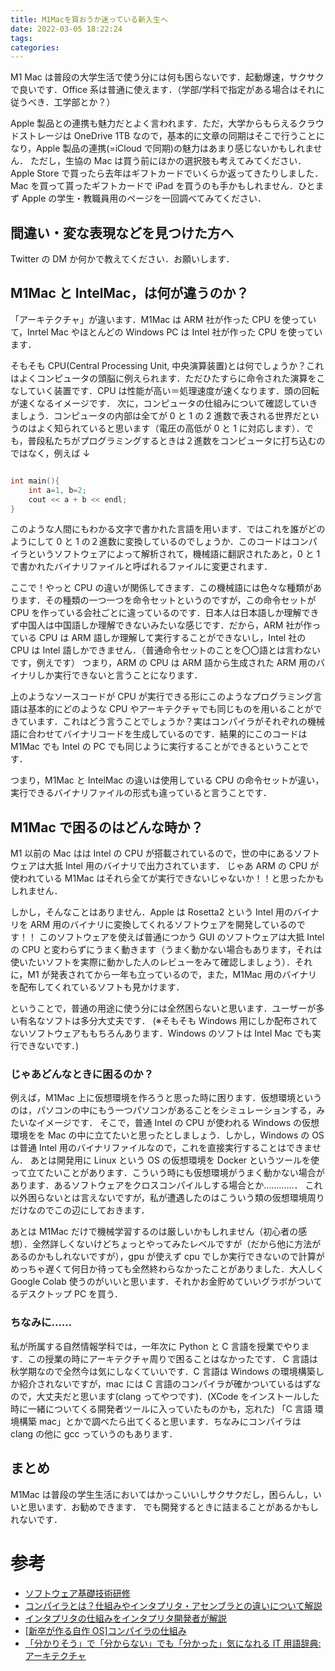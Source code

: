 ```yaml
---
title: M1Macを買おうか迷っている新入生へ
date: 2022-03-05 18:22:24
tags:
categories:
---
```


M1 Mac は普段の大学生活で使う分には何も困らないです．起動爆速，サクサクで良いです．Office 系は普通に使えます．（学部/学科で指定がある場合はそれに従うべき．工学部とか？）

<!-- more -->

Apple 製品との連携も魅力だとよく言われます．ただ，大学からもらえるクラウドストレージは OneDrive 1TB なので，基本的に文章の同期はそこで行うことになり，Apple 製品の連携(=iCloud で同期)の魅力はあまり感じないかもしれません．
ただし，生協の Mac は買う前にほかの選択肢も考えてみてください．Apple Store で買ったら去年はギフトカードでいくらか返ってきたりしました．Mac を買って貰ったギフトカードで iPad を買うのも手かもしれません．ひとまず Apple の学生・教職員用のページを一回調べてみてください．

## 間違い・変な表現などを見つけた方へ

Twitter の DM か何かで教えてください．お願いします．

## M1Mac と IntelMac，は何が違うのか？

「アーキテクチャ」が違います．M1Mac は ARM 社が作った CPU を使っていて，Inrtel Mac やほとんどの Windows PC は Intel 社が作った CPU を使っています．

そもそも CPU(Central Processing Unit, 中央演算装置)とは何でしょうか？これはよくコンピュータの頭脳に例えられます．ただひたすらに命令された演算をこなしていく装置です．CPU は性能が高い＝処理速度が速くなります．頭の回転が速くなるイメージです．
次に，コンピュータの仕組みについて確認していきましょう．コンピュータの内部は全てが 0 と 1 の 2 進数で表される世界だというのはよく知られていると思います（電圧の高低が 0 と 1 に対応します）．でも，普段私たちがプログラミングするときは２進数をコンピュータに打ち込むのではなく，例えば ↓

```c++

int main(){
    int a=1, b=2;
    cout << a + b << endl;
}

```

このような人間にもわかる文字で書かれた言語を用います．ではこれを誰がどのようにして 0 と 1 の２進数に変換しているのでしょうか．このコードはコンパイラというソフトウェアによって解析されて，機械語に翻訳されたあと，0 と 1 で書かれたバイナリファイルと呼ばれるファイルに変更されます．

ここで！やっと CPU の違いが関係してきます．この機械語には色々な種類があります．その種類の一つ一つを命令セットというのですが，この命令セットが CPU を作っている会社ごとに違っているのです．日本人は日本語しか理解できず中国人は中国語しか理解できないみたいな感じです．だから，ARM 社が作っている CPU は ARM 語しか理解して実行することができないし，Intel 社の CPU は Intel 語しかできません．（普通命令セットのことを〇〇語とは言わないです，例えです）
つまり，ARM の CPU は ARM 語から生成された ARM 用のバイナリしか実行できないと言うことになります．

上のようなソースコードが CPU が実行できる形にこのようなプログラミング言語は基本的にどのような CPU やアーキテクチャでも同じものを用いることができています．これはどう言うことでしょうか？実はコンパイラがそれぞれの機械語に合わせてバイナリコードを生成しているのです．結果的にこのコードは M1Mac でも Intel の PC でも同じように実行することができるということです．

つまり，M1Mac と IntelMac の違いは使用している CPU の命令セットが違い，実行できるバイナリファイルの形式も違っていると言うことです．

## M1Mac で困るのはどんな時か？

M1 以前の Mac はは Intel の CPU が搭載されているので，世の中にあるソフトウェアは大抵 Intel 用のバイナリで出力されています．
じゃあ ARM の CPU が使われている M1Mac はそれら全てが実行できないじゃないか！！と思ったかもしれません．

しかし，そんなことはありません．Apple は Rosetta2 という Intel 用のバイナリを ARM 用のバイナリに変換してくれるソフトウェアを開発しているのです！！
このソフトウェアを使えば普通につかう GUI のソフトウェアは大抵 Intel の CPU と変わらずにうまく動きます（うまく動かない場合もあります，それは使いたいソフトを実際に動かした人のレビューをみて確認しましょう）．それに，M1 が発表されてから一年も立っているので，また，M1Mac 用のバイナリを配布してくれているソフトも見かけます．

ということで，普通の用途に使う分には全然困らないと思います．ユーザーが多い有名なソフトは多分大丈夫です．
(※そもそも Windows 用にしか配布されてないソフトウェアももちろんあります．Windows のソフトは Intel Mac でも実行できないです．)

### じゃあどんなときに困るのか？

例えば，M1Mac 上に仮想環境を作ろうと思った時に困ります．仮想環境というのは，パソコンの中にもう一つパソコンがあることをシミュレーションする，みたいなイメージです．
そこで，普通 Intel の CPU が使われる Windows の仮想環境をを Mac の中に立てたいと思ったとしましょう．しかし，Windows の OS は普通 Intel 用のバイナリファイルなので，これを直接実行することはできません．
あとは開発用に Linux という OS の仮想環境を Docker というツールを使って立てたいことがあります．こういう時にも仮想環境がうまく動かない場合があります．あるソフトウェアをクロスコンパイルしする場合とか…………．
これ以外困らないとは言えないですが，私が遭遇したのはこういう類の仮想環境周りだけなのでこの辺にしておきます．

あとは M1Mac だけで機械学習するのは厳しいかもしれません（初心者の感想）．全然詳しくないけどちょっとやってみたレベルですが（だから他に方法があるのかもしれないですが），gpu が使えず cpu でしか実行できないので計算がめっちゃ遅くて何日か待っても全然終わらなかったことがありました．大人しく Google Colab 使うのがいいと思います．それかお金貯めていいグラボがついてるデスクトップ PC を買う．

### ちなみに……

私が所属する自然情報学科では，一年次に Python と C 言語を授業でやります．この授業の時にアーキテクチャ周りで困ることはなかったです．
C 言語は秋学期なので全然今は気にしなくていいです．C 言語は Windows の環境構築しか紹介されないですが，mac には C 言語のコンパイラが確かついているはずなので，大丈夫だと思います(clang ってやつです)．(XCode をインストールした時に一緒についてくる開発者ツールに入っていたものかも，忘れた)
「C 言語 環境構築 mac」とかで調べたら出てくると思います．ちなみにコンパイラは clang の他に gcc っていうのもあります．

## まとめ

M1Mac は普段の学生生活においてはかっこいいしサクサクだし，困らんし，いいと思います．お勧めできます．
でも開発するときに詰まることがあるかもしれないです．

# 参考

- [ソフトウェア基礎技術研修](http://ocw.kyushu-u.ac.jp/menu/faculty/09/4/6.pdf)
- [コンパイラとは？仕組みやインタプリタ・アセンブラとの違いについて解説](https://tech-camp.in/note/technology/93686/)
- [インタプリタの仕組みをインタプリタ開発者が解説](https://yu-nix.com/blog/2020/11/17/interpreter-design/)
- [[新卒が作る自作 OS]コンパイラの仕組み](https://tech-lab.sios.jp/archives/21161)
- [「分かりそう」で「分からない」でも「分かった」気になれる IT 用語辞典:アーキテクチャ](https://wa3.i-3-i.info/word16015.html)
